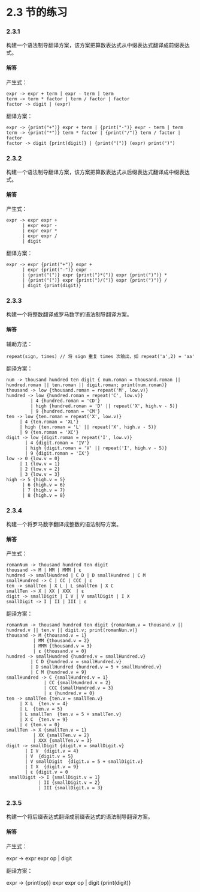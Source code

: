 # 2.3 节的练习

### 2.3.1

构建一个语法制导翻译方案，该方案把算数表达式从中缀表达式翻译成前缀表达式。

#### 解答

产生式：

    expr -> expr + term | expr - term | term
    term -> term * factor | term / factor | factor
    factor -> digit | (expr)

翻译方案：

    expr -> {print("+")} expr + term | {print("-")} expr - term | term
    term -> {print("*")} term * factor | {print("/")} term / factor | factor
    factor -> digit {print(digit)} | {print("(")} (expr) print(")")

### 2.3.2

构建一个语法制导翻译方案，该方案把算数表达式从后缀表达式翻译成中缀表达式。

#### 解答

产生式：

    expr -> expr expr + 
          | expr expr - 
          | expr expr * 
          | expr expr / 
          | digit

翻译方案：

    expr -> expr {print("+")} expr + 
          | expr {print("-")} expr - 
          | {print("(")} expr {print(")*(")} expr {print(")")} * 
          | {print("(")} expr {print(")/(")} expr {print(")")} / 
          | digit {print(digit)}

### 2.3.3

构建一个将整数翻译成罗马数字的语法制导翻译方案。

#### 解答

辅助方法：

    repeat(sign, times) // 将 sign 重复 times 次输出，如 repeat('a',2) = 'aa'

翻译方案：

    num -> thousand hundred ten digit { num.roman = thousand.roman || hundred.roman || ten.roman || digit.roman; print(num.roman)}
    thousand -> low {thousand.roman = repeat('M', low.v)}
    hundred -> low {hundred.roman = repeat('C', low.v)}
             | 4 {hundred.roman = 'CD'}
             | high {hundred.roman = 'D' || repeat('X', high.v - 5)}
             | 9 {hundred.roman = 'CM'}
    ten -> low {ten.roman = repeat('X', low.v)}
         | 4 {ten.roman = 'XL'}
         | high {ten.roman = 'L' || repeat('X', high.v - 5)}
         | 9 {ten.roman = 'XC'}
    digit -> low {digit.roman = repeat('I', low.v)}
           | 4 {digit.roman = 'IV'}
           | high {digit.roman = 'V' || repeat('I', high.v - 5)}
           | 9 {digit.roman = 'IX'}
    low -> 0 {low.v = 0}
         | 1 {low.v = 1}
         | 2 {low.v = 2}
         | 3 {low.v = 3}
    high -> 5 {high.v = 5}
          | 6 {high.v = 6}
          | 7 {high.v = 7}
          | 8 {high.v = 8}

### 2.3.4

构建一个将罗马数字翻译成整数的语法制导方案。

#### 解答

产生式：

    romanNum -> thousand hundred ten digit
    thousand -> M | MM | MMM | ε 
    hundred -> smallHundred | C D | D smallHundred | C M
    smallHundred -> C | CC | CCC | ε
    ten -> smallTen | X L | L smallTen | X C
    smallTen -> X | XX | XXX  | ε
    digit -> smallDigit | I V | V smallDigit | I X
    smallDigit -> I | II | III | ε 
翻译方案：
    romanNum -> thousand hundred ten digit {romanNum.v = thousand.v || hundred.v || ten.v || digit.v; print(romanNun.v)}
    thousand -> M {thousand.v = 1} 
              | MM {thousand.v = 2} 
              | MMM {thousand.v = 3} 
              | ε {thousand.v = 0} 
    hundred -> smallHundred {hundred.v = smallHundred.v}
             | C D {hundred.v = smallHundred.v}
             | D smallHundred {hundred.v = 5 + smallHundred.v}
             | C M {hundred.v = 9}
    smallHundred -> C {smallHundred.v = 1}
                  | CC {smallHundred.v = 2}
                  | CCC {smallHundred.v = 3}
                  | ε {hundred.v = 0}
    ten -> smallTen {ten.v = smallTen.v}
         | X L  {ten.v = 4}
         | L  {ten.v = 5}
         | L smallTen  {ten.v = 5 + smallTen.v}
         | X C  {ten.v = 9}
         | ε {tem.v = 0}
    smallTen -> X {smallTen.v = 1}
              | XX {smallTen.v = 2} 
              | XXX {smallTen.v = 3}
    digit -> smallDigit {digit.v = smallDigit.v}
           | I V  {digit.v = 4}
           | V  {digit.v = 5}
           | V smallDigit  {digit.v = 5 + smallDigit.v}
           | I X  {digit.v = 9}
           | ε {digit.v = 0
     smallDigit -> I {smallDigit.v = 1}
                | II {smallDigit.v = 2}
                | III {smallDigit.v = 3} 
                
### 2.3.5

构建一个将后缀表达式翻译成前缀表达式的语法制导翻译方案。

#### 解答

产生式：

expr -> expr expr op | digit

翻译方案：

expr -> {print(op)} expr expr op | digit {print(digit)}

